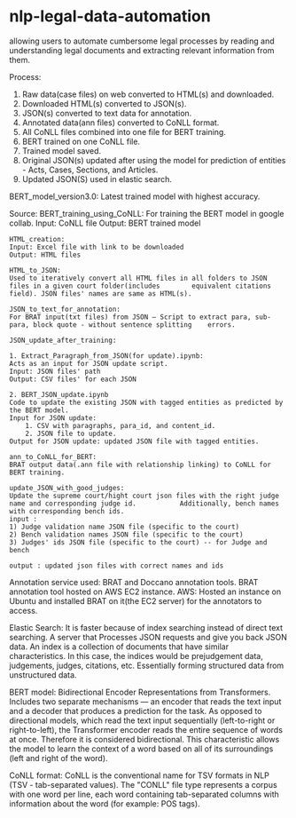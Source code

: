 # nlp-legal-data-automation
allowing users to automate cumbersome legal processes by reading and understanding legal documents and extracting relevant information from them.


Process: 

1. Raw data(case files) on web converted to HTML(s) and downloaded. 
2. Downloaded HTML(s) converted to JSON(s).
3. JSON(s) converted to text data for annotation.
4. Annotated data(ann files) converted to CoNLL format.
5. All CoNLL files combined into one file for BERT training.
6. BERT trained on one CoNLL file.
7. Trained model saved.
8. Original JSON(s) updated after using the model for prediction of entities - Acts, Cases, Sections, and Articles.
9. Updated JSON(S) used in elastic search.

BERT_model_version3.0: 
Latest trained model with highest accuracy.

Source:
	BERT_training_using_CoNLL:
	For training the BERT model in google collab.
	Input: CoNLL file
	Output: BERT trained model

	HTML_creation:
	Input: Excel file with link to be downloaded
	Output: HTML files
	
	HTML_to_JSON:
	Used to iteratively convert all HTML files in all folders to JSON files in a given court folder(includes 		equivalent citations field). JSON files' names are same as HTML(s).

	JSON_to_text_for_annotation:
	For BRAT input(txt files) from JSON – Script to extract para, sub-para, block quote - without sentence splitting 	errors.

	JSON_update_after_training:

	1. Extract_Paragraph_from_JSON(for update).ipynb:
	Acts as an input for JSON update script.
	Input: JSON files' path
	Output: CSV files' for each JSON

	2. BERT_JSON_update.ipynb
	Code to update the existing JSON with tagged entities as predicted by the BERT model.
	Input for JSON update:
		1. CSV with paragraphs, para_id, and content_id.
		2. JSON file to update.
	Output for JSON update: updated JSON file with tagged entities.

	ann_to_CoNLL_for_BERT:
	BRAT output data(.ann file with relationship linking) to CoNLL for BERT training.

	update_JSON_with_good_judges:
	Update the supreme court/hight court json files with the right judge name and corresponding judge id. 			Additionally, bench names with corresponding bench ids.
	input :
	1) Judge validation name JSON file (specific to the court)
	2) Bench validation names JSON file (specific to the court)
	3) Judges' ids JSON file (specific to the court) -- for Judge and bench

	output : updated json files with correct names and ids

Annotation service used: BRAT and Doccano annotation tools.
BRAT annotation tool hosted on AWS EC2 instance.
AWS: Hosted an instance on Ubuntu and installed BRAT on it(the EC2 server) for the annotators to access.

Elastic Search: 
It is faster because of index searching instead of direct text searching. A server that Processes JSON requests and give you back JSON data. An index is a collection of documents that have similar characteristics. In this case, the indices would be prejudgement data, judgements, judges, citations, etc. 
Essentially forming structured data from unstructured data.

BERT model:
Bidirectional Encoder Representations from Transformers.
Includes two separate mechanisms — an encoder that reads the text input and a decoder that produces a prediction for the task. As opposed to directional models, which read the text input sequentially (left-to-right or right-to-left), the Transformer encoder reads the entire sequence of words at once. Therefore it is considered bidirectional. This characteristic allows the model to learn the context of a word based on all of its surroundings (left and right of the word).

CoNLL format:
CoNLL is the conventional name for TSV formats in NLP (TSV - tab-separated values).
The "CONLL" file type represents a corpus with one word per line, each word containing tab-separated columns with information about the word (for example: POS tags).
